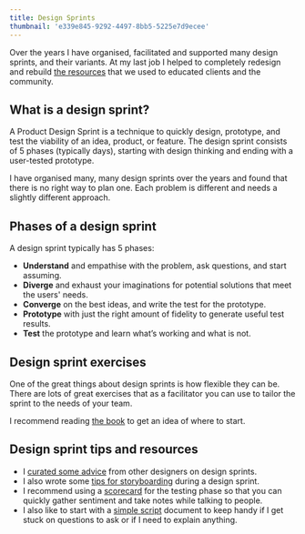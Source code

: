 ```yaml
---
title: Design Sprints
thumbnail: 'e339e845-9292-4497-8bb5-5225e7d9ecee'
---
```


Over the years I have organised, facilitated and supported many design sprints, and their variants. At my last job I helped to completely redesign and rebuild [the resources](https://thoughtbot.com/blog/we-re-building-a-new-design-sprint-guide) that we used to educated clients and the community.

## What is a design sprint?

A Product Design Sprint is a technique to quickly design, prototype, and test the viability of an idea, product, or feature. The design sprint consists of 5 phases (typically days), starting with design thinking and ending with a user-tested prototype.

I have organised many, many design sprints over the years and found that there is no right way to plan one. Each problem is different and needs a slightly different approach.

## Phases of a design sprint

A design sprint typically has 5 phases:

- **Understand** and empathise with the problem, ask questions, and start assuming.
- **Diverge** and exhaust your imaginations for potential solutions that meet the users' needs.
- **Converge** on the best ideas, and write the test for the prototype.
- **Prototype** with just the right amount of fidelity to generate useful test results.
- **Test** the prototype and learn what’s working and what is not.

## Design sprint exercises

One of the great things about design sprints is how flexible they can be. There are lots of great exercises that as a facilitator you can use to tailor the sprint to the needs of your team.

I recommend reading [the book](https://www.thesprintbook.com) to get an idea of where to start.

## Design sprint tips and resources

- I [curated some advice](https://thoughtbot.com/blog/things-i-wish-i-had-known-before-my-first-design-sprint) from other designers on design sprints.
- I also wrote some [tips for storyboarding](https://thoughtbot.com/blog/design-sprints-storyboarding-tips) during a design sprint.
- I recommend using a [scorecard]() for the testing phase so that you can quickly gather sentiment and take notes while talking to people.
- I also like to start with a [simple script](https://docs.google.com/document/d/1UXKQ1Vde84k7puhYCH5M8I1MHEsFw5EYq2kFjfQjLec/edit?usp=sharing) document to keep handy if I get stuck on questions to ask or if I need to explain anything.
